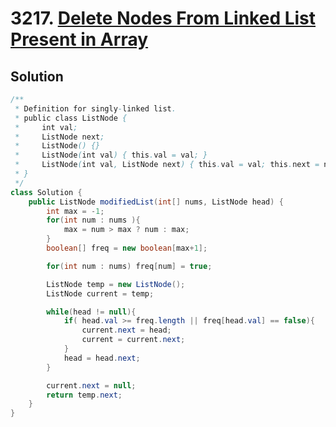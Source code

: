 # 3217. [Delete Nodes From Linked List Present in Array](https://leetcode.com/problems/delete-nodes-from-linked-list-present-in-array/description/?envType=daily-question&envId=2025-11-01)

## Solution

```java
/**
 * Definition for singly-linked list.
 * public class ListNode {
 *     int val;
 *     ListNode next;
 *     ListNode() {}
 *     ListNode(int val) { this.val = val; }
 *     ListNode(int val, ListNode next) { this.val = val; this.next = next; }
 * }
 */
class Solution {
    public ListNode modifiedList(int[] nums, ListNode head) {
        int max = -1;
        for(int num : nums ){
            max = num > max ? num : max;
        }
        boolean[] freq = new boolean[max+1];

        for(int num : nums) freq[num] = true;

        ListNode temp = new ListNode();
        ListNode current = temp;

        while(head != null){
            if( head.val >= freq.length || freq[head.val] == false){
                current.next = head;
                current = current.next;
            }
            head = head.next;
        }

        current.next = null;
        return temp.next;
    }
}
```
